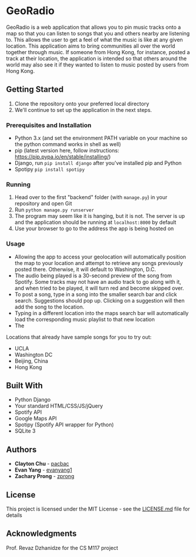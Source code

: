 # GeoRadio

GeoRadio is a web application that allows you to pin music tracks onto a map so that you can listen to songs that you and others nearby are listening to. This allows the user to get a feel of what the music is like at any given location. This application aims to bring communities all over the world together through music. If someone from Hong Kong, for instance, posted a track at their location, the application is intended so that others around the world may also see it if they wanted to listen to music posted by users from Hong Kong.

## Getting Started

1. Clone the repository onto your preferred local directory
2. We'll continue to set up the application in the next steps.

### Prerequisites and Installation

- Python 3.x (and set the environment PATH variable on your machine so the python command works in shell as well)
- pip (latest version here, follow instructions: https://pip.pypa.io/en/stable/installing/)
- Django, run ``` pip install django ``` after you've installed pip and Python
- Spotipy ``` pip install spotipy ```

### Running

1. Head over to the first "backend" folder (with ```manage.py```) in your repository and open Git
2. Run ```python manage.py runserver```
3. The program may seem like it is hanging, but it is not. The server is up and the application should be running at ```localhost:8000``` by default
4. Use your browser to go to the address the app is being hosted on

### Usage

- Allowing the app to access your geolocation will automatically position the map to your location and attempt to retrieve any songs previously posted there. Otherwise, it will default to Washington, D.C.
- The audio being played is a 30-second preview of the song from Spotify. Some tracks may not have an audio track to go along with it, and when tried to be played, it will turn red and become skipped over.
- To post a song, type in a song into the smaller search bar and click search. Suggestions should pop up. Clicking on a suggestion will then add the song to the location.
- Typing in a different location into the maps search bar will automatically load the corresponding music playlist to that new location
- The 

Locations that already have sample songs for you to try out:
- UCLA
- Washington DC
- Beijing, China
- Hong Kong

## Built With

* Python Django
* Your standard HTML/CSS/JS/jQuery
* Spotify API
* Google Maps API
* Spotipy (Spotify API wrapper for Python)
* SQLite 3

## Authors

* **Clayton Chu** - [pacbac](https://github.com/pacbac)
* **Evan Yang** - [evanyang1](https://github.com/evanyang1)
* **Zachary Prong** - [zprong](https://github.com/zprong)

## License

This project is licensed under the MIT License - see the [LICENSE.md](LICENSE.md) file for details

## Acknowledgments

Prof. Revaz Dzhanidze for the CS M117 project
